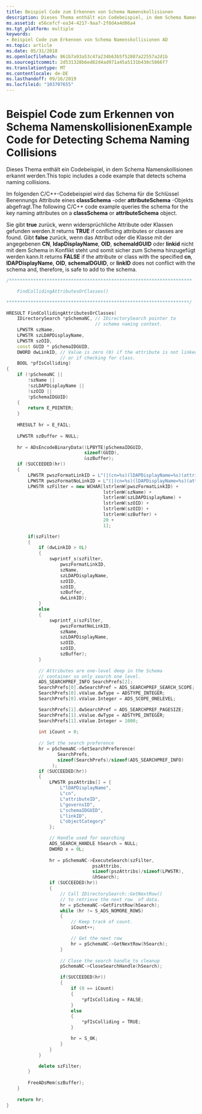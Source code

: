 ```yaml
---
title: Beispiel Code zum Erkennen von Schema Namenskollisionen
description: Dieses Thema enthält ein Codebeispiel, in dem Schema Namenskollisionen erkannt werden.
ms.assetid: e56cefcf-ea34-4217-9aa7-2f0d4a4d06a4
ms.tgt_platform: multiple
keywords:
- Beispiel Code zum Erkennen von Schema Namenskollisionen AD
ms.topic: article
ms.date: 05/31/2018
ms.openlocfilehash: 861b7a93a53c47a234b63b5f52887a22557a2d1b
ms.sourcegitcommit: 2d531328b6ed82d4ad971a45a5131b430c5866f7
ms.translationtype: MT
ms.contentlocale: de-DE
ms.lasthandoff: 09/16/2019
ms.locfileid: "103707655"
---
```

# <a name="example-code-for-detecting-schema-naming-collisions"></a><span data-ttu-id="59063-104">Beispiel Code zum Erkennen von Schema Namenskollisionen</span><span class="sxs-lookup"><span data-stu-id="59063-104">Example Code for Detecting Schema Naming Collisions</span></span>

<span data-ttu-id="59063-105">Dieses Thema enthält ein Codebeispiel, in dem Schema Namenskollisionen erkannt werden.</span><span class="sxs-lookup"><span data-stu-id="59063-105">This topic includes a code example that detects schema naming collisions.</span></span>

<span data-ttu-id="59063-106">Im folgenden C/C++-Codebeispiel wird das Schema für die Schlüssel Benennungs Attribute eines **classSchema** -oder **attributeSchema** -Objekts abgefragt.</span><span class="sxs-lookup"><span data-stu-id="59063-106">The following C/C++ code example queries the schema for the key naming attributes on a **classSchema** or **attributeSchema** object.</span></span>

<span data-ttu-id="59063-107">Sie gibt **true** zurück, wenn widersprüchliche Attribute oder Klassen gefunden werden.</span><span class="sxs-lookup"><span data-stu-id="59063-107">It returns **TRUE** if conflicting attributes or classes are found.</span></span> <span data-ttu-id="59063-108">Gibt **false** zurück, wenn das Attribut oder die Klasse mit der angegebenen **CN**, **ldapDisplayName**, **OID**, **schemaIdGUID** oder **linkid** nicht mit dem Schema in Konflikt steht und somit sicher zum Schema hinzugefügt werden kann.</span><span class="sxs-lookup"><span data-stu-id="59063-108">It returns **FALSE** if the attribute or class with the specified **cn**, **lDAPDisplayName**, **OID**, **schemaIDGUID**, or **linkID** does not conflict with the schema and, therefore, is safe to add to the schema.</span></span>


```C++
/********************************************************************

    FindCollidingAttributesOrClasses()

********************************************************************/

HRESULT FindCollidingAttributesOrClasses(
    IDirectorySearch *pSchemaNC, // IDirectorySearch pointer to 
                                 // schema naming context.
    LPWSTR szName,
    LPWSTR szLDAPDisplayName,
    LPWSTR szOID,
    const GUID * pSchemaIDGUID,
    DWORD dwLinkID, // Value is zero (0) if the attribute is not linked,
                    // or if checking for class.
    BOOL *pfIsColliding)
{
    if (!pSchemaNC || 
        !szName ||
        !szLDAPDisplayName || 
        !szOID || 
        !pSchemaIDGUID)
    {
        return E_POINTER;
    }
 
    HRESULT hr = E_FAIL;
        
    LPWSTR szBuffer = NULL;
        
    hr = ADsEncodeBinaryData((LPBYTE)pSchemaIDGUID, 
                             sizeof(GUID), 
                             &szBuffer);
    if (SUCCEEDED(hr))
    {
        LPWSTR pwszFormatLinkID = L"(|(cn=%s)(lDAPDisplayName=%s)(attributeID=%s)(governsID=%s)(schemaIDGUID=%s)(linkID=%d))";
        LPWSTR pwszFormatNoLinkID = L"(|(cn=%s)(lDAPDisplayName=%s)(attributeID=%s)(governsID=%s)(schemaIDGUID=%s))";
        LPWSTR szFilter = new WCHAR[lstrlenW(pwszFormatLinkID) + 
                                    lstrlenW(szName) + 
                                    lstrlenW(szLDAPDisplayName) + 
                                    lstrlenW(szOID) + 
                                    lstrlenW(szOID) +
                                    lstrlenW(szBuffer) +
                                    20 +
                                    1];

        if(szFilter)
        {
            if (dwLinkID > 0L)
            {
                swprintf_s(szFilter,
                    pwszFormatLinkID,
                    szName,
                    szLDAPDisplayName,
                    szOID,
                    szOID,
                    szBuffer,
                    dwLinkID);
            }
            else
            {
                swprintf_s(szFilter,
                    pwszFormatNoLinkID,
                    szName,
                    szLDAPDisplayName,
                    szOID,
                    szOID,
                    szBuffer);
            }
            
            // Attributes are one-level deep in the Schema 
            // container so only search one level.
            ADS_SEARCHPREF_INFO SearchPrefs[2];
            SearchPrefs[0].dwSearchPref = ADS_SEARCHPREF_SEARCH_SCOPE;
            SearchPrefs[0].vValue.dwType = ADSTYPE_INTEGER;
            SearchPrefs[0].vValue.Integer = ADS_SCOPE_ONELEVEL;

            SearchPrefs[1].dwSearchPref = ADS_SEARCHPREF_PAGESIZE;
            SearchPrefs[1].vValue.dwType = ADSTYPE_INTEGER;
            SearchPrefs[1].vValue.Integer = 1000;
            
            int iCount = 0;
            
            // Set the search preference
            hr = pSchemaNC->SetSearchPreference(
                   SearchPrefs, 
                   sizeof(SearchPrefs)/sizeof(ADS_SEARCHPREF_INFO)
                 );
            if (SUCCEEDED(hr))
            {
                LPWSTR pszAttribs[] = {
                    L"lDAPDisplayName", 
                    L"cn", 
                    L"attributeID", 
                    L"governsID", 
                    L"schemaIDGUID", 
                    L"linkID", 
                    L"objectCategory"
                };

                // Handle used for searching
                ADS_SEARCH_HANDLE hSearch = NULL;
                DWORD x = 0L;
                
                hr = pSchemaNC->ExecuteSearch(szFilter,
                                pszAttribs,
                                sizeof(pszAttribs)/sizeof(LPWSTR),
                                &hSearch);
                if (SUCCEEDED(hr))
                {
                    // Call IDirectorySearch::GetNextRow() 
                    // to retrieve the next row  of data.
                    hr = pSchemaNC->GetFirstRow(hSearch);
                    while (hr != S_ADS_NOMORE_ROWS)
                    {
                        // Keep track of count.
                        iCount++;

                        // Get the next row
                        hr = pSchemaNC->GetNextRow(hSearch);
                    }
            
                    // Close the search handle to cleanup
                    pSchemaNC->CloseSearchHandle(hSearch);

                    if(SUCCEEDED(hr))
                    {
                        if (0 == iCount)
                        {
                            *pfIsColliding = FALSE;
                        }
                        else
                        {
                            *pfIsColliding = TRUE;
                        }

                        hr = S_OK;
                    }
                }
            }

            delete szFilter;
        }
            
        FreeADsMem(szBuffer);
    }
    
    return hr;
}
```



 

 





